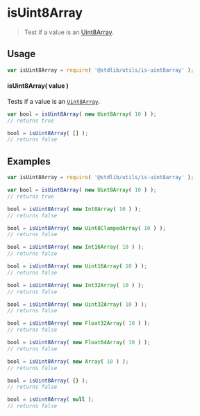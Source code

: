 # isUint8Array

> Test if a value is an [Uint8Array][uint8array].


<section class="usage">

## Usage

``` javascript
var isUint8Array = require( '@stdlib/utils/is-uint8array' );
```


#### isUint8Array( value )

Tests if a value is an [`Uint8Array`][uint8array].

``` javascript
var bool = isUint8Array( new Uint8Array( 10 ) );
// returns true

bool = isUint8Array( [] );
// returns false
```

</section>

<!-- /.usage -->


<section class="examples">

## Examples

``` javascript
var isUint8Array = require( '@stdlib/utils/is-uint8array' );

var bool = isUint8Array( new Uint8Array( 10 ) );
// returns true

bool = isUint8Array( new Int8Array( 10 ) );
// returns false

bool = isUint8Array( new Uint8ClampedArray( 10 ) );
// returns false

bool = isUint8Array( new Int16Array( 10 ) );
// returns false

bool = isUint8Array( new Uint16Array( 10 ) );
// returns false

bool = isUint8Array( new Int32Array( 10 ) );
// returns false

bool = isUint8Array( new Uint32Array( 10 ) );
// returns false

bool = isUint8Array( new Float32Array( 10 ) );
// returns false

bool = isUint8Array( new Float64Array( 10 ) );
// returns false

bool = isUint8Array( new Array( 10 ) );
// returns false

bool = isUint8Array( {} );
// returns false

bool = isUint8Array( null );
// returns false
```

</section>

<!-- /.examples -->


<section class="links">

[uint8array]: https://developer.mozilla.org/en-US/docs/Web/JavaScript/Reference/Global_Objects/Uint8Array

</section>

<!-- /.links -->
